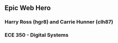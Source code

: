 ## Epic Web Hero  

### Harry Ross (hgr8) and Carrie Hunner (clh87)  
### ECE 350 - Digital Systems  